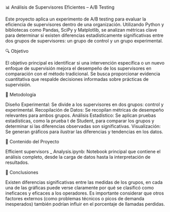 📊 Análisis de Supervisores Eficientes – A/B Testing

Este proyecto aplica un experimento de A/B testing para evaluar la eficiencia de supervisores dentro de una organización. Utilizando Python y bibliotecas como Pandas, SciPy y Matplotlib, se analizan métricas clave para determinar si existen diferencias estadísticamente significativas entre dos grupos de supervisores: un grupo de control y un grupo experimental.

🔍 Objetivo

El objetivo principal es identificar si una intervención específica o un nuevo enfoque de supervisión mejora el desempeño de los supervisores en comparación con el método tradicional. Se busca proporcionar evidencia cuantitativa que respalde decisiones informadas sobre prácticas de supervisión.

🧪 Metodología

Diseño Experimental: Se divide a los supervisores en dos grupos: control y experimental.
Recopilación de Datos: Se recopilan métricas de desempeño relevantes para ambos grupos.
Análisis Estadístico: Se aplican pruebas estadísticas, como la prueba t de Student, para comparar los grupos y determinar si las diferencias observadas son significativas.
Visualización: Se generan gráficos para ilustrar las diferencias y tendencias en los datos.

📁 Contenido del Proyecto

Efficient supervisors _ Analysis.ipynb: Notebook principal que contiene el análisis completo, desde la carga de datos hasta la interpretación de resultados.

📌 Conclusiones

Existen diferencias significativas entre las medidas de los grupos, en cada una de las gráficas puede verse
claramente por qué se clasificó como ineficaces y eficaces a los operadores.
Es importante considerar que otros factores externos (como problemas técnicos o picos de demanda
inesperados) también podrían influir en el porcentaje de llamadas perdidas.
